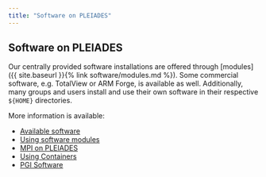 ```yaml
---
title: "Software on PLEIADES"
---
```


## Software on PLEIADES
Our centrally provided software installations are offered through [modules]({{ site.baseurl }}{% link software/modules.md %}).
Some commercial software, e.g. TotalView or ARM Forge, is available as well.
Additionally, many groups and users install and use their own software in their respective `${HOME}` directories.

More information is available:
- [Available software](software/avail)
- [Using software modules](software/modules)
- [MPI on PLEIADES](software/mpi)
- [Using Containers](software/containers)
- [PGI Software](software/pgi)

